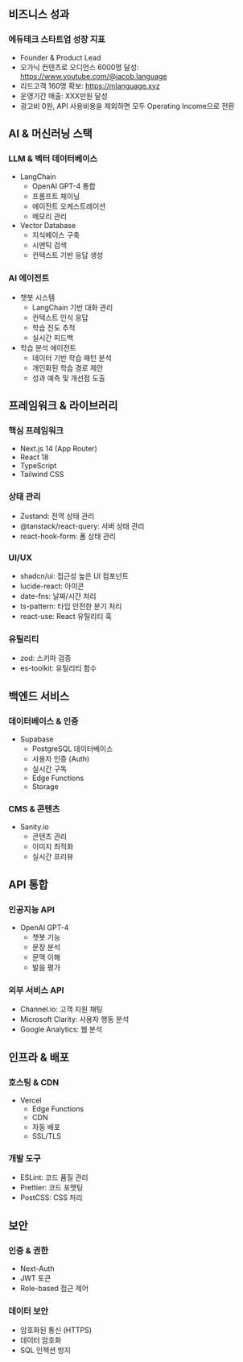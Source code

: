 ## 비즈니스 성과

### 에듀테크 스타트업 성장 지표
- Founder & Product Lead
- 오가닉 컨텐츠로 오디언스 6000명 달성: https://www.youtube.com/@jacob.language
- 리드고객 160명 확보: https://mlanguage.xyz
- 운영기간 매출: XXX만원 달성
- 광고비 0원, API 사용비용을 제외하면 모두 Operating Income으로 전환

## AI & 머신러닝 스택

### LLM & 벡터 데이터베이스
- LangChain
  - OpenAI GPT-4 통합
  - 프롬프트 체이닝
  - 에이전트 오케스트레이션
  - 메모리 관리
- Vector Database
  - 지식베이스 구축
  - 시맨틱 검색
  - 컨텍스트 기반 응답 생성

### AI 에이전트
- 챗봇 시스템
  - LangChain 기반 대화 관리
  - 컨텍스트 인식 응답
  - 학습 진도 추적
  - 실시간 피드백
- 학습 분석 에이전트
  - 데이터 기반 학습 패턴 분석
  - 개인화된 학습 경로 제안
  - 성과 예측 및 개선점 도출

## 프레임워크 & 라이브러리

### 핵심 프레임워크
- Next.js 14 (App Router)
- React 18
- TypeScript
- Tailwind CSS

### 상태 관리
- Zustand: 전역 상태 관리
- @tanstack/react-query: 서버 상태 관리
- react-hook-form: 폼 상태 관리

### UI/UX
- shadcn/ui: 접근성 높은 UI 컴포넌트
- lucide-react: 아이콘
- date-fns: 날짜/시간 처리
- ts-pattern: 타입 안전한 분기 처리
- react-use: React 유틸리티 훅

### 유틸리티
- zod: 스키마 검증
- es-toolkit: 유틸리티 함수

## 백엔드 서비스

### 데이터베이스 & 인증
- Supabase
  - PostgreSQL 데이터베이스
  - 사용자 인증 (Auth)
  - 실시간 구독
  - Edge Functions
  - Storage

### CMS & 콘텐츠
- Sanity.io
  - 콘텐츠 관리
  - 이미지 최적화
  - 실시간 프리뷰

## API 통합

### 인공지능 API
- OpenAI GPT-4
  - 챗봇 기능
  - 문장 분석
  - 문맥 이해
  - 발음 평가

### 외부 서비스 API
- Channel.io: 고객 지원 채팅
- Microsoft Clarity: 사용자 행동 분석
- Google Analytics: 웹 분석

## 인프라 & 배포

### 호스팅 & CDN
- Vercel
  - Edge Functions
  - CDN
  - 자동 배포
  - SSL/TLS

### 개발 도구
- ESLint: 코드 품질 관리
- Prettier: 코드 포맷팅
- PostCSS: CSS 처리

## 보안

### 인증 & 권한
- Next-Auth
- JWT 토큰
- Role-based 접근 제어

### 데이터 보안
- 암호화된 통신 (HTTPS)
- 데이터 암호화
- SQL 인젝션 방지
